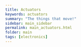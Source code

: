 ```yaml
---
title: Actuators
keywords: actuators
summary: "The things that move!"
sidebar: main_sidebar
permalink: main_actuators.html
folder: main
tags: [electronics]
---
```

